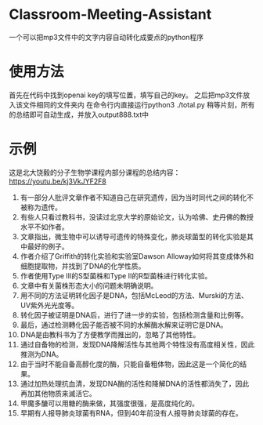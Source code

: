 # Classroom-Meeting-Assistant
一个可以把mp3文件中的文字内容自动转化成要点的python程序
# 使用方法
首先在代码中找到openai key的填写位置，填写自己的key。
之后把mp3文件放入该文件相同的文件夹内
在命令行内直接运行python3 ./total.py
稍等片刻，所有的总结即可自动生成，并放入output888.txt中

# 示例
这是北大饶毅的分子生物学课程内部分课程的总结内容：
https://youtu.be/kj3VkJYF2F8
1. 有一部分人批评文章作者不知道自己在研究遗传，因为当时同代之间的转化不被称为遗传。
2. 有些人只看过教科书，没读过北京大学的原始论文，认为哈佛、史丹佛的教授水平不如作者。
3. 文章指出，微生物中可以诱导可遗传的特殊变化，肺炎球菌型的转化实验是其中最好的例子。
4. 作者介绍了Griffith的转化实验和实验室Dawson Alloway如何将其变成体外和细胞提取物，并找到了DNA的化学性质。
5. 作者使用Type III的S型菌株和Type II的R型菌株进行转化实验。
6. 文章中有关菌株形态大小的问题未明确说明。
1. 用不同的方法证明转化因子是DNA，包括McLeod的方法、Murski的方法、UV紫外光光度等。
2. 转化因子被证明是DNA后，进行了进一步的实验，包括检测含量和比例等。
3. 最后，通过检测轉化因子能否被不同的水解酶水解来证明它是DNA。
1. DNA是由教科书为了方便教学而推出的，忽略了其他特性。
2. 通过自备物的检测，发现DNA降解活性与其他两个特性没有高度相关性，因此推测为DNA。
3. 由于当时不能自备高醇化度的酶，只能自备粗体物，因此这是一个简化的结果。
4. 通过加热处理抗血清，发现DNA酶的活性和降解DNA的活性都消失了，因此再加其他物质来滅活它。
5. 甲魔多醣可以用糖的酶来做，其强度很强，是高度纯化的。
6. 早期有人报导肺炎球菌有RNA，但到40年前没有人报导肺炎球菌的存在。
